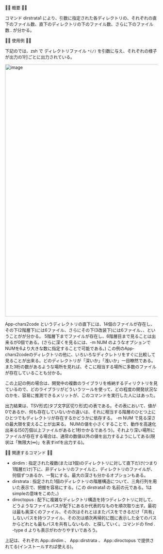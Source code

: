 📁📂 概要 📂📁

 コマンド dirstrata1 により、引数に指定された各ディレクトリの、それぞれの直下のファイル数、直下のディレクトリの下のファイル数、さらに下のファイル数.. が分かる。
 
📁📂 使用例 📂📁

 下記のでは、zsh で ディレクトリファイル `*(/)` を引数に与え、それぞれの様子が出力の1行ごとに出力されている。

<img width="828" alt="image" src="https://user-images.githubusercontent.com/6661651/230566453-5ade628e-01e7-4e1e-b414-1da25b43d993.png">

App-chars2code というディレクトリの直下には、14個のファイルが存在し、その下(2階層下)には6ファイル、さらにその下(3改装下)には6ファイル、、ということがが分かる。
5階層下までファイルが存在し、6階層目まで見ることは出来るが0個である。(さらに深くを見るには、-m NUM のようなオプションでNUMを6より大きな数に指定することで可能である。)
この例のApp-chars2codeのディレクトリの他に、いろいろなディクレトリをすぐに比較して見ることが出来る。どのディレクトリが「深いか」「浅いか」一目瞭然である。
また3桁の数があるような場所を見れば、そこに相当する場所に多数のファイルが存在していることも分かる。

この上記の例の場合は、開発中の複数のライブラリを格納するディリクトリを見ているので、どのライブラリがどういうツールを使って、どの程度の開発状況なのかを、容易に推測できるメリットが、このコマンドを実行した人にはあった。

出力結果は、TSV形式(タブ文字区切り形式)の表である。その表において、値が0であるか、何も存在していないかの違いは、それに相当する階層のひとつ上にひとつでもディレクトリが存在するかどうかに依存する。
-m NUM で見る深さの最大限を変えることが出来る。 NUMの値を小さくすることで、動作を高速化出来る(50万個以上ファイルがあると1秒かかるであろう)。それより深い場所にファイルが存在する場合は、通常の数値以外の値を出力するようにしてある(現状は「無限大(∞)」を表すinfを出力する)。


📁📂 関連するコマンド 📂📁

- dirdim : 指定された複数(または1個)のディレクトリに対して直下だけ(つまり1階層だけ)下に、非ディレトリのファイルと、ディレクトリのファイルが、何個ずつあるか、一覧にする。最大の深さも分かるオプションもある。
- dirstrata : 指定された1個のディレクトリの階層構造について、三角行列を用いた表示で、把握を容易にする。(この dirstrata1 の 名前の元である。1はsimpleの意味をこめた。)
- diroctopus : 配下に複雑なディレクトリ構造を持つディレクトリに対して、どうようなファイルパスが配下にあるか代表的なものを順次取り出す。最初は最も奥深くのファイル、その次はそれとはまたパスをできるだけ「共有」しないパスを持つファイル、その次は順次再帰的に既に表示した全てのパスからどれとも最もパスを共有しないもの、と探していく。コマンドの find . -type d よりも表示がわかりやすいであろう。

上記は、それぞれ App::dirdim 、 App::dirstrata 、 App::diroctopus で提供されてる(インストールすれば使える)。
